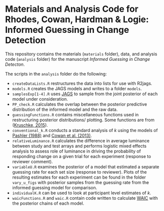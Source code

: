 # Materials and Analysis Code for Rhodes, Cowan, Hardman & Logie: Informed Guessing in Change Detection

This repository contains the materials (`materials` folder), data, and analysis code (`analysis` folder) for the manuscript *Informed Guessing in Change Detecton*.

The scripts in the `analysis` folder do the following:

* `createDataLists.R` restructures the data into lists for use with R2jags.
* `models.R` creates the JAGS models and writes to a folder `models`.
* `samplesExp[1-4].R` uses [JAGS](http://mcmc-jags.sourceforge.net/) to sample from the joint posterior of each model under consideration.
* `PP_check.R` calculates the overlap between the posterior predictive distribution of the informed model and the raw data.
* `guessingFunctions.R` contains miscellaneous functions used in restructuring posterior distributions/ plotting. Some functions are from ([Kruschke, 2015](http://www.indiana.edu/~kruschke/DoingBayesianDataAnalysis/)).
* `conventional_k.R` conducts a standard analysis of *k* using the models of [Pashler (1988)](https://www.ncbi.nlm.nih.gov/pubmed/3226885) and [Cowan et al. (2013)](https://www.ncbi.nlm.nih.gov/pubmed/22905929).
* `relativeLuminance.R` calculates the difference in average luminance between study and test arrays and performs logistic mixed effects analysis to assess role of luminance in driving the probability of responding change on a given trial for each experiment (response to reviewer comment).
* `variableU.R` examines the posterior of a model that estimated a separate guessing rate for each set size (response to reviewer). Plots of the resulting estimates for each experiment can be found in the folder `vary_u_figs` with posterior samples from the guessing rate from the informed guessing model for comparison.
* `individualK.R` can be used to look at participant level estimates of *k*.
* `waicFunctions.R` and `waic.R` contain code written to calculate [WAIC](http://www.jmlr.org/papers/v11/watanabe10a.html) with the posterior chains of each model.
